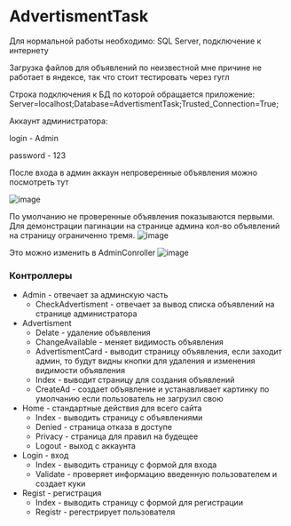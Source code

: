 # AdvertismentTask
Для нормальной работы необходимо: SQL Server, подключение к интернету

Загрузка файлов для объявлений по неизвестной мне причине не работает в яндексе, так что стоит тестировать через гугл

Строка подключения к БД по которой обращается приложение: Server=localhost;Database=AdvertismentTask;Trusted_Connection=True;

Аккаунт администратора:

login - Admin

password - 123

После входа в админ аккаун непроверенные объявления можно посмотреть тут

![image](https://user-images.githubusercontent.com/100556773/187788312-48b3a770-dd29-458c-98dd-35ca205d2e90.png)

По умолчанию не проверенные объявления показываются первыми. Для демонстрации пагинации на странице админа кол-во объявлений на страницу ограниченно тремя.
![image](https://user-images.githubusercontent.com/100556773/187788561-6c7fde15-6cb4-42e6-8a40-894e51a0dd76.png)

Это можно изменить в AdminConroller
![image](https://user-images.githubusercontent.com/100556773/187788725-c225a05d-a573-4d22-bae1-898f5d429167.png)

### Контроллеры

* Admin - отвечает за админскую часть
    * CheckAdvertisment - отвечает за вывод списка объявлений на странице администратора
* Advertisment
    * Delate - удаление объявления
    * ChangeAvailable - меняет видимость объявления
    * AdvertismentCard - выводит страницу объявления, если заходит админ, то будут видны кнопки для удаления и изменения видимости объявления
    * Index - выводит страницу для создания объявлений
    * CreateAd - создает объявление и устанавливает картинку по умолчанию если пользователь не загрузил свою
* Home - стандартные действия для всего сайта
    * Index - выводить страницу с объявлениями
    * Denied - страница отказа в доступе
    * Privacy - страница для правил на будещее
    * Logout - выход с аккаунта
* Login - вход
    * Index - выводить страницу с формой для входа
    * Validate - проверяет информацию введенную пользователем и создает куки
* Regist - регистрация
    * Index - выводить страницу с формой для регистрации
    * Registr - регестрирует пользователя

        
